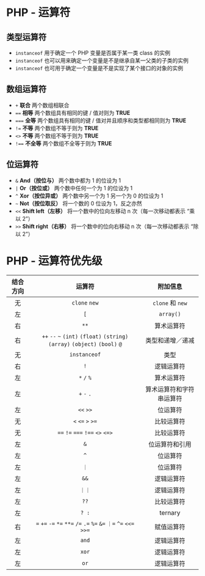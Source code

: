 # PHP - 运算符

## 类型运算符

- `instanceof` 用于确定一个 PHP 变量是否属于某一类 class 的实例
- `instanceof` 也可以用来确定一个变量是不是继承自某一父类的子类的实例
- `instanceof` 也可用于确定一个变量是不是实现了某个接口的对象的实例

## 数组运算符

- `+` **联合** 两个数组相联合
- `==` **相等** 两个数组具有相同的键 / 值对则为 **TRUE**
- `===` **全等** 两个数组具有相同的键 / 值对并且顺序和类型都相同则为 **TRUE**
- `!=` **不等** 两个数组不等于则为 **TRUE**
- `<>` **不等** 两个数组不等于则为 **TRUE**
- `!==` **不全等** 两个数组不全等于则为 **TRUE**

## 位运算符

- `&` **And（按位与）** 两个数中都为 1 的位设为 1
- `|` **Or（按位或）** 两个数中任何一个为 1 的位设为 1
- `^` **Xor（按位异或）** 两个数中另一个为 1 另一个为 0 的位设为 1
- `~` **Not（按位取反）** 将一个数的 0 位设为 1，反之亦然
- `<<` **Shift left（左移）** 将一个数中的位向左移动 n 次（每一次移动都表示 “乘以 2”）
- `>>` **Shift right（右移）** 将一个数中的位向右移动 n 次（每一次移动都表示 “除以 2”）

# PHP - 运算符优先级

| 结合方向 | 运算符                                                                       | 附加信息                 |
| :--:     | :--------------------------------------:                                     | :-------------:          |
| 无       | `clone` `new`                                                                | `clone` 和 `new`         |
| 左       | `[`                                                                          | `array()`                |
| 右       | `**`                                                                         | 算术运算符               |
| 右       | `++` `--` `~` `(int)` `(float)` `(string)` `(array)` `(object)` `(bool)` `@` | 类型和递增／递减         |
| 无       | `instanceof`                                                                 | 类型                     |
| 右       | `!`                                                                          | 逻辑运算符               |
| 左       | `*` `/` `%`                                                                  | 算术运算符               |
| 左       | `+` `-` `.`                                                                  | 算术运算符和字符串运算符 |
| 左       | `<<` `>>`                                                                    | 位运算符                 |
| 无       | `<` `<=` `>` `>=`                                                            | 比较运算符               |
| 无       | `==` `!=` `===` `!==` `<>` `<=>`                                             | 比较运算符               |
| 左       | `&`                                                                          | 位运算符和引用           |
| 左       | `^`                                                                          | 位运算符                 |
| 左       | `｜`                                                                         | 位运算符                 |
| 左       | `&&`                                                                         | 逻辑运算符               |
| 左       | `｜｜`                                                                       | 逻辑运算符               |
| 左       | `??`                                                                         | 比较运算符               |
| 左       | `? :`                                                                        | ternary                  |
| 右       | `=` `+=` `-=` `*=` `**=` `/=` `.=` `%=` `&=` `｜=` `^=` `<<=` `>>=`          | 赋值运算符               |
| 左       | `and`                                                                        | 逻辑运算符               |
| 左       | `xor`                                                                        | 逻辑运算符               |
| 左       | `or`                                                                         | 逻辑运算符               |

